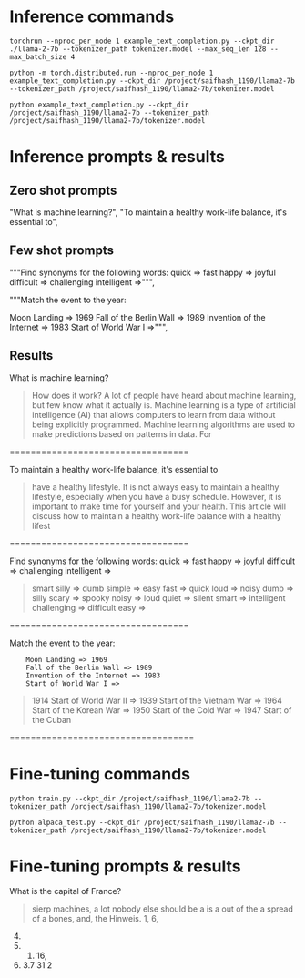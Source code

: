 # Inference commands
```
torchrun --nproc_per_node 1 example_text_completion.py --ckpt_dir ./llama-2-7b --tokenizer_path tokenizer.model --max_seq_len 128 --max_batch_size 4
```

```
python -m torch.distributed.run --nproc_per_node 1 example_text_completion.py --ckpt_dir /project/saifhash_1190/llama2-7b --tokenizer_path /project/saifhash_1190/llama2-7b/tokenizer.model
```

```
python example_text_completion.py --ckpt_dir /project/saifhash_1190/llama2-7b --tokenizer_path /project/saifhash_1190/llama2-7b/tokenizer.model
```

# Inference prompts & results
## Zero shot prompts
"What is machine learning?",
"To maintain a healthy work-life balance, it's essential to",

## Few shot prompts
"""Find synonyms for the following words:
quick => fast
happy => joyful
difficult => challenging
intelligent =>""",

"""Match the event to the year:

Moon Landing => 1969
Fall of the Berlin Wall => 1989
Invention of the Internet => 1983
Start of World War I =>""",

## Results
What is machine learning?
> How does it work?
A lot of people have heard about machine learning, but few know what it actually is. Machine learning is a type of artificial intelligence (AI) that allows computers to learn from data without being explicitly programmed.
Machine learning algorithms are used to make predictions based on patterns in data. For

==================================

To maintain a healthy work-life balance, it's essential to
> have a healthy lifestyle. It is not always easy to maintain a healthy lifestyle, especially when you have a busy schedule. However, it is important to make time for yourself and your health. This article will discuss how to maintain a healthy work-life balance with a healthy lifest

==================================

Find synonyms for the following words:
        quick => fast
        happy => joyful
        difficult => challenging
        intelligent =>
> smart
        silly => dumb
        simple => easy
        fast => quick
        loud => noisy
        dumb => silly
        scary => spooky
        noisy => loud
        quiet => silent
        smart => intelligent
        challenging => difficult
        easy =>

==================================

Match the event to the year:

        Moon Landing => 1969
        Fall of the Berlin Wall => 1989
        Invention of the Internet => 1983
        Start of World War I =>
> 1914
        Start of World War II => 1939
        Start of the Vietnam War => 1964
        Start of the Korean War => 1950
        Start of the Cold War => 1947
        Start of the Cuban

===================================



# Fine-tuning commands
```
python train.py --ckpt_dir /project/saifhash_1190/llama2-7b --tokenizer_path /project/saifhash_1190/llama2-7b/tokenizer.model
```

```
python alpaca_test.py --ckpt_dir /project/saifhash_1190/llama2-7b --tokenizer_path /project/saifhash_1190/llama2-7b/tokenizer.model
```


# Fine-tuning prompts & results
What is the capital of France?
> sierp machines, a lot nobody else should be a is a out of the a spread of a bones, and, the
 Hinweis. 1, 6,
4.
19. 1. 16,
5. 3.7 31
 2 